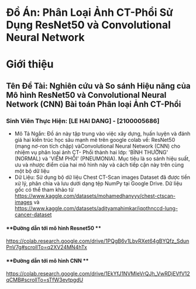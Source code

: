 # Đồ Án: Phân Loại Ảnh CT-Phổi Sử Dụng ResNet50 và Convolutional Neural Network
# Giới thiệu
## Tên Đề Tài: Nghiên cứu và So sánh Hiệu năng của Mô hình ResNet50 và Convolutional Neural Network (CNN) Bài toán Phân loại Ảnh CT-Phổi
### Sinh Viên Thực Hiện: [LE HAI DANG] - [2100005686]
- Mô Tả Ngắn: Đồ án này tập trung vào việc xây dựng, huấn luyện và đánh giá hai kiến trúc học sâu mạnh mẽ trên google colab về: ResNet50 (mạng nơ-ron tích chập) vàConvolutional Neural Network (CNN) cho nhiệm vụ phân loại ảnh CT- Phổi thành hai lớp: 'BÌNH THƯỜNG' (NORMAL) và 'VIÊM PHỔI' (PNEUMONIA). Mục tiêu là so sánh hiệu suất, ưu và nhược điểm của hai mô hình này và cách tiếp cận này trên cùng một bộ dữ liệu
- Dữ Liệu: Sử dụng bộ dữ liệu Chest CT-Scan images Dataset đã được tiền xử lý, phân chia và lưu dưới dạng tệp NumPy tại Google Drive. Dữ liệu gốc có thể tham khảo từ https://www.kaggle.com/datasets/mohamedhanyyy/chest-ctscan-images và https://www.kaggle.com/datasets/adityamahimkar/iqothnccd-lung-cancer-dataset
#### **Đường dẫn tới mô hình Resnet50 **
https://colab.research.google.com/drive/1PQgB6v1LbvRXet64gBYQfz_SdunPnV7g#scrollTo=q2XV24MN4hTx
#### **Đường dẫn tới mô hình CNN **
https://colab.research.google.com/drive/1EkYfJ1NVMIeVrQJh_VwRDjEVfV12qCMB#scrollTo=sTfW3evtpgdU
  
